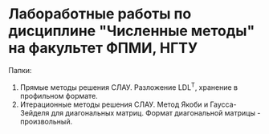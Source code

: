 # Лабоработные работы по дисциплине "Численные методы" на факультет ФПМИ, НГТУ 

Папки:
1. Прямые методы решения СЛАУ. Разложение LDL<sup>T</sup>, хранение в профильном формате.
2. Итерационные методы решения СЛАУ. Метод Якоби и Гаусса-Зейделя для диагональных матриц. Формат диагональной матрицы - произвольный.